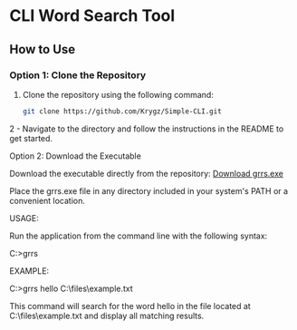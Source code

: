 # CLI Word Search Tool

## How to Use

### Option 1: Clone the Repository

1. Clone the repository using the following command:  
   ```bash
   git clone https://github.com/Krygz/Simple-CLI.git

  2 - Navigate to the directory and follow the instructions in the README to get started.




Option 2: Download the Executable

  Download the executable directly from the repository:
  [Download grrs.exe](https://github.com/Krygz/Simple-CLI/raw/refs/heads/main/grrs.exe)

  Place the grrs.exe file in any directory included in your system's PATH or a convenient location.
  


  
USAGE:

Run the application from the command line with the following syntax:

C:\>grrs <word> <path>




EXAMPLE:

C:\>grrs hello C:\files\example.txt


This command will search for the word hello in the file located at C:\files\example.txt and display all matching results.
